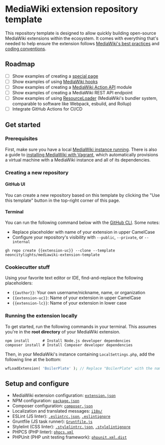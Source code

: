 # MediaWiki extension repository template

This repository template is designed to allow quickly building open-source MediaWiki extensions within the ecosystem. It comes with everything that's needed to help ensure the extension follows [MediaWiki's best practices](https://www.mediawiki.org/wiki/Best_practices_for_extensions) and [coding conventions](https://www.mediawiki.org/wiki/Manual:Coding_conventions).

## Roadmap

- [ ] Show examples of creating a [special page](https://www.mediawiki.org/wiki/Manual:Special_pages)
- [ ] Show examples of using [MediaWiki hooks](https://www.mediawiki.org/wiki/Manual:Hooks)
- [ ] Show examples of creating a [MediaWiki Action API](https://www.mediawiki.org/wiki/API:Main_page) module
- [ ] Show examples of creating a MediaWiki REST API endpoint
- [ ] Show examples of using [ResourceLoader](https://www.mediawiki.org/wiki/ResourceLoader) (MediaWiki's bundler system, comparable to software like Webpack, esbuild, and Rollup)
- [ ] Integrate GitHub Actions for CI/CD

## Get started

### Prerequisites

First, make sure you have a local [MediaWiki instance running](https://www.mediawiki.org/wiki/Manual:Installing_MediaWiki). There is also a guide to [installing MediaWiki with Vagrant](https://www.mediawiki.org/wiki/MediaWiki-Vagrant), which automatically provisions a virtual machine with a MediaWiki instance and all of its dependencies.

### Creating a new repository

#### GitHub UI

You can create a new repository based on this template by clicking the "Use this template" button in the top-right corner of this page.

#### Terminal

You can run the following command below with the [GitHub CLI](https://cli.github.com/). Some notes:

- Replace placeholder with name of your extension in upper CamelCase
- Configure your repository's visibility with `--public`, `--private`, or `--internal`

```shell
gh repo create {{extension-uc}} --clone --template neoncitylights/mediawiki-extension-template
```

### Cookiecutter stuff

Using your favorite text editor or IDE, find-and-replace the following placeholders:

- `{{author}}`: Your own username/nickname, name, or organization
- `{{extension-uc}}`: Name of your extension in upper CamelCase
- `{{extension-lc}}`: Name of your extension in lower case

### Running the extension locally

To get started, run the following commands in your terminal. This assumes you're in the **root directory** of your MediaWiki extension.

```shell
npm install      # Install Node.js developer dependencies
composer install # Install Composer developer dependencies
```

Then, in your MediaWiki's instance containing `LocalSettings.php`, add the following line at the bottom:

```php
wfLoadExtension( 'BoilerPlate' ); // Replace "BoilerPlate" with the name of your extension
```

## Setup and configure

- MediaWiki extension configuration: [`extension.json`](./extension.json)
- NPM configuration: [`package.json`](./package.json)
- Composer configuration: [`composer.json`](./composer.json)
- Localization and translated messages: [`i18n/`](./i18n/)
- ESLint (JS linter): [`.eslintrc.json`](./.eslintrc.json), [`.eslintignore`](./.eslintignore)
- Gruntfile (JS task runner): [`Gruntfile.js`](./Gruntfile.js)
- Stylelint (CSS linter): [`.stylelintrc.json`](./.stylelintrc.json), [`.stylelintignore`](./.stylelintignore)
- PHPCS (PHP linter): [`phpcs.xml`](./phpcs.xml)
- PHPUnit (PHP unit testing framework): [`phpunit.xml.dist`](./phpunit.xml.dist)
